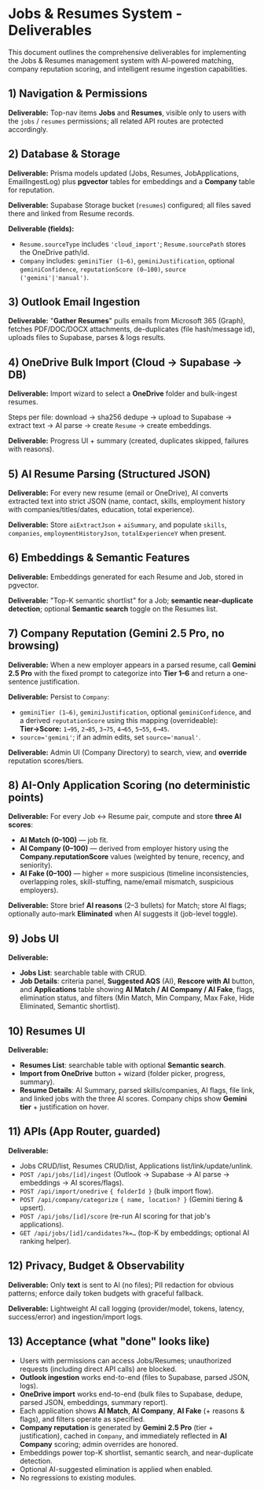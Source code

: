 # Jobs & Resumes System - Deliverables

This document outlines the comprehensive deliverables for implementing the Jobs & Resumes management system with AI-powered matching, company reputation scoring, and intelligent resume ingestion capabilities.

## 1) Navigation & Permissions

**Deliverable:** Top-nav items **Jobs** and **Resumes**, visible only to users with the `jobs` / `resumes` permissions; all related API routes are protected accordingly.

## 2) Database & Storage

**Deliverable:** Prisma models updated (Jobs, Resumes, JobApplications, EmailIngestLog) plus **pgvector** tables for embeddings and a **Company** table for reputation.

**Deliverable:** Supabase Storage bucket (`resumes`) configured; all files saved there and linked from Resume records.

**Deliverable (fields):**
- `Resume.sourceType` includes `'cloud_import'`; `Resume.sourcePath` stores the OneDrive path/id.
- `Company` includes: `geminiTier (1–6)`, `geminiJustification`, optional `geminiConfidence`, `reputationScore (0–100)`, `source ('gemini'|'manual')`.

## 3) Outlook Email Ingestion

**Deliverable:** "**Gather Resumes**" pulls emails from Microsoft 365 (Graph), fetches PDF/DOC/DOCX attachments, de-duplicates (file hash/message id), uploads files to Supabase, parses & logs results.

## 4) OneDrive Bulk Import (Cloud → Supabase → DB)

**Deliverable:** Import wizard to select a **OneDrive** folder and bulk-ingest resumes.

Steps per file: download → sha256 dedupe → upload to Supabase → extract text → AI parse → create `Resume` → create embeddings.

**Deliverable:** Progress UI + summary (created, duplicates skipped, failures with reasons).

## 5) AI Resume Parsing (Structured JSON)

**Deliverable:** For every new resume (email or OneDrive), AI converts extracted text into strict JSON (name, contact, skills, employment history with companies/titles/dates, education, total experience).

**Deliverable:** Store `aiExtractJson` + `aiSummary`, and populate `skills`, `companies`, `employmentHistoryJson`, `totalExperienceY` when present.

## 6) Embeddings & Semantic Features

**Deliverable:** Embeddings generated for each Resume and Job, stored in pgvector.

**Deliverable:** "Top-K semantic shortlist" for a Job; **semantic near-duplicate detection**; optional **Semantic search** toggle on the Resumes list.

## 7) Company Reputation (Gemini 2.5 Pro, no browsing)

**Deliverable:** When a new employer appears in a parsed resume, call **Gemini 2.5 Pro** with the fixed prompt to categorize into **Tier 1–6** and return a one-sentence justification.

**Deliverable:** Persist to `Company`:
- `geminiTier (1–6)`, `geminiJustification`, optional `geminiConfidence`, and a derived `reputationScore` using this mapping (overrideable):
  **Tier→Score:** `1→95`, `2→85`, `3→75`, `4→65`, `5→55`, `6→45`.
- `source='gemini'`; if an admin edits, set `source='manual'`.

**Deliverable:** Admin UI (Company Directory) to search, view, and **override** reputation scores/tiers.

## 8) AI-Only Application Scoring (no deterministic points)

**Deliverable:** For every Job ↔ Resume pair, compute and store **three AI scores**:
- **AI Match (0–100)** — job fit.
- **AI Company (0–100)** — derived from employer history using the **Company.reputationScore** values (weighted by tenure, recency, and seniority).
- **AI Fake (0–100)** — higher = more suspicious (timeline inconsistencies, overlapping roles, skill-stuffing, name/email mismatch, suspicious employers).

**Deliverable:** Store brief **AI reasons** (2–3 bullets) for Match; store AI flags; optionally auto-mark **Eliminated** when AI suggests it (job-level toggle).

## 9) Jobs UI

**Deliverable:**
- **Jobs List**: searchable table with CRUD.
- **Job Details**: criteria panel, **Suggested AQS** (AI), **Rescore with AI** button, and **Applications** table showing **AI Match / AI Company / AI Fake**, flags, elimination status, and filters (Min Match, Min Company, Max Fake, Hide Eliminated, Semantic shortlist).

## 10) Resumes UI

**Deliverable:**
- **Resumes List**: searchable table with optional **Semantic search**.
- **Import from OneDrive** button + wizard (folder picker, progress, summary).
- **Resume Details**: AI Summary, parsed skills/companies, AI flags, file link, and linked jobs with the three AI scores. Company chips show **Gemini tier** + justification on hover.

## 11) APIs (App Router, guarded)

**Deliverable:**
- Jobs CRUD/list, Resumes CRUD/list, Applications list/link/update/unlink.
- `POST /api/jobs/[id]/ingest` (Outlook → Supabase → AI parse → embeddings → AI scores/flags).
- `POST /api/import/onedrive` `{ folderId }` (bulk import flow).
- `POST /api/company/categorize` `{ name, location? }` (Gemini tiering & upsert).
- `POST /api/jobs/[id]/score` (re-run AI scoring for that job's applications).
- `GET /api/jobs/[id]/candidates?k=…` (top-K by embeddings; optional AI ranking helper).

## 12) Privacy, Budget & Observability

**Deliverable:** Only **text** is sent to AI (no files); PII redaction for obvious patterns; enforce daily token budgets with graceful fallback.

**Deliverable:** Lightweight AI call logging (provider/model, tokens, latency, success/error) and ingestion/import logs.

## 13) Acceptance (what "done" looks like)

- Users with permissions can access Jobs/Resumes; unauthorized requests (including direct API calls) are blocked.
- **Outlook ingestion** works end-to-end (files to Supabase, parsed JSON, logs).
- **OneDrive import** works end-to-end (bulk files to Supabase, dedupe, parsed JSON, embeddings, summary report).
- Each application shows **AI Match**, **AI Company**, **AI Fake** (+ reasons & flags), and filters operate as specified.
- **Company reputation** is generated by **Gemini 2.5 Pro** (tier + justification), cached in `Company`, and immediately reflected in **AI Company** scoring; admin overrides are honored.
- Embeddings power top-K shortlist, semantic search, and near-duplicate detection.
- Optional AI-suggested elimination is applied when enabled.
- No regressions to existing modules.